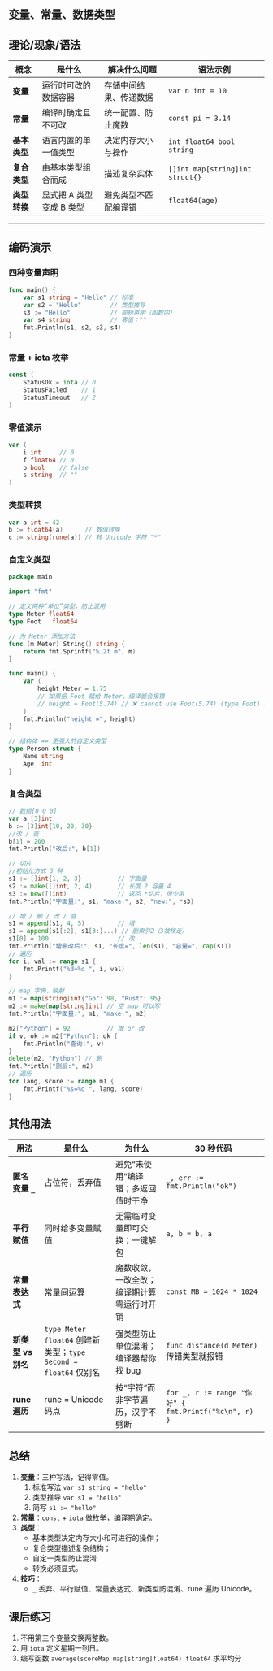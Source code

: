 

## 变量、常量、数据类型

##  理论/现象/语法

| 概念         | 是什么                   | 解决什么问题           | 语法示例                        |
| ------------ | ------------------------ | ---------------------- | ------------------------------- |
| **变量**     | 运行时可改的数据容器     | 存储中间结果、传递数据 | `var n int = 10`                |
| **常量**     | 编译时确定且不可改       | 统一配置、防止魔数     | `const pi = 3.14`               |
| **基本类型** | 语言内置的单一值类型     | 决定内存大小与操作     | `int float64 bool string`       |
| **复合类型** | 由基本类型组合而成       | 描述复杂实体           | `[]int map[string]int struct{}` |
| **类型转换** | 显式把 A 类型变成 B 类型 | 避免类型不匹配编译错   | `float64(age)`                  |

---

## 编码演示

### 四种变量声明
```go
func main() {
    var s1 string = "Hello" // 标准
    var s2 = "Hello"        // 类型推导
    s3 := "Hello"           // 简短声明（函数内）
    var s4 string           // 零值：""
    fmt.Println(s1, s2, s3, s4)
}
```

### 常量 + iota 枚举

```go
const (
    StatusOk = iota // 0
    StatusFailed    // 1
    StatusTimeout   // 2
)
```

###  零值演示

```go
var (
    i int     // 0
    f float64 // 0
    b bool    // false
    s string  // ""
)
```

### 类型转换

```go
var a int = 42
b := float64(a)      // 数值转换
c := string(rune(a)) // 转 Unicode 字符 "*"
```

### 自定义类型

```go
package main

import "fmt"

// 定义两种“单位”类型，防止混用
type Meter float64
type Foot   float64

// 为 Meter 添加方法
func (m Meter) String() string {
	return fmt.Sprintf("%.2f m", m)
}

func main() {
	var (
		height Meter = 1.75
		// 如果把 Foot 赋给 Meter，编译器会报错
		// height = Foot(5.74) // ❌ cannot use Foot(5.74) (type Foot) as type Meter
	)
	fmt.Println("height =", height)
}

// 结构体 == 更强大的自定义类型
type Person struct {
    Name string
    Age  int
}
```

### 复合类型

```go
// 数组[0 0 0]
var a [3]int  
b := [3]int{10, 20, 30}
//改 / 查
b[1] = 200
fmt.Println("改后:", b[1])

// 切片
//初始化方式 3 种
s1 := []int{1, 2, 3}          // 字面量
s2 := make([]int, 2, 4)       // 长度 2 容量 4
s3 := new([]int)              // 返回 *切片，很少用
fmt.Println("字面量:", s1, "make:", s2, "new:", *s3)

// 增 / 删 / 改 / 查
s1 = append(s1, 4, 5)         // 增
s1 = append(s1[:2], s1[3:]...) // 删索引2（3被移走）
s1[0] = 100                   // 改
fmt.Println("增删改后:", s1, "长度=", len(s1), "容量=", cap(s1))  
// 遍历
for i, val := range s1 {
	fmt.Printf("%d=%d ", i, val)
}

// map 字典，映射
m1 := map[string]int{"Go": 98, "Rust": 95}
m2 := make(map[string]int) // 空 map 可以写
fmt.Println("字面量:", m1, "make:", m2)

m2["Python"] = 92          // 增 or 改
if v, ok := m2["Python"]; ok {
	fmt.Println("查询:", v)
}
delete(m2, "Python") // 删
fmt.Println("删后:", m2)
// 遍历
for lang, score := range m1 {
	fmt.Printf("%s=%d ", lang, score)
}
```

##  其他用法

| 用法               | 是什么                                                       | 为什么                                     | 30 秒代码                                            |
| ------------------ | ------------------------------------------------------------ | ------------------------------------------ | ---------------------------------------------------- |
| **匿名变量 `_`**   | 占位符，丢弃值                                               | 避免“未使用”编译错；多返回值时干净         | `_, err := fmt.Println("ok")`                        |
| **平行赋值**       | 同时给多变量赋值                                             | 无需临时变量即可交换；一键解包             | `a, b = b, a`                                        |
| **常量表达式**     | 常量间运算                                                   | 魔数收敛，一改全改；编译期计算零运行时开销 | `const MB = 1024 * 1024`                             |
| **新类型 vs 别名** | `type Meter float64` 创建新类型；`type Second = float64` 仅别名 | 强类型防止单位混淆；编译器帮你找 bug       | `func distance(d Meter)` 传错类型就报错              |
| **rune 遍历**      | rune = Unicode 码点                                          | 按“字符”而非字节遍历，汉字不劈断           | `for _, r := range "你好" { fmt.Printf("%c\n", r) }` |

## 总结

1. **变量**：三种写法，记得零值。
   1. 标准写法  `var s1 string = "hello"`
   2. 类型推导  `var s1 = "hello"`
   3. 简写  `s1 := "hello"`
2. **常量**：`const` + `iota` 做枚举，编译期确定。
3. **类型**：
   - 基本类型决定内存大小和可进行的操作；
   - 复合类型描述复杂结构；
   - 自定一类型防止混淆
   - 转换必须显式。
4. **技巧**：
   - `_` 丢弃、平行赋值、常量表达式、新类型防混淆、rune 遍历 Unicode。

##  课后练习

1. 不用第三个变量交换两整数。
2. 用 `iota` 定义星期一到日。
3. 编写函数 `average(scoreMap map[string]float64) float64` 求平均分